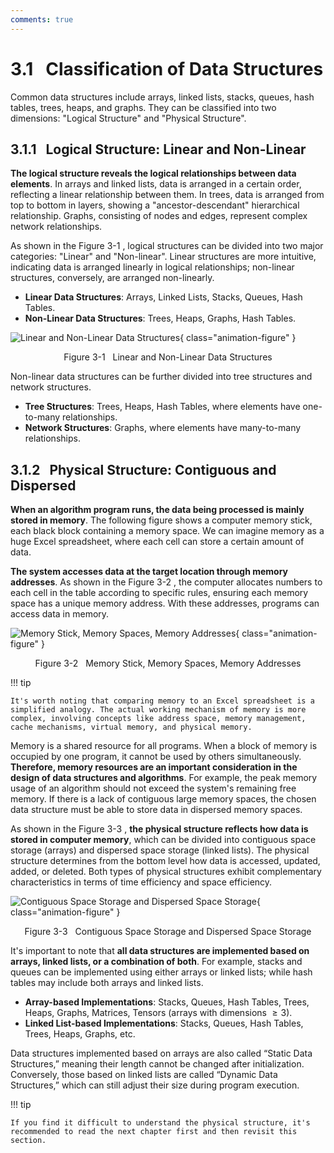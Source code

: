 ```yaml
---
comments: true
---
```


# 3.1 &nbsp; Classification of Data Structures

Common data structures include arrays, linked lists, stacks, queues, hash tables, trees, heaps, and graphs. They can be classified into two dimensions: "Logical Structure" and "Physical Structure".

## 3.1.1 &nbsp; Logical Structure: Linear and Non-Linear

**The logical structure reveals the logical relationships between data elements**. In arrays and linked lists, data is arranged in a certain order, reflecting a linear relationship between them. In trees, data is arranged from top to bottom in layers, showing a "ancestor-descendant" hierarchical relationship. Graphs, consisting of nodes and edges, represent complex network relationships.

As shown in the Figure 3-1 , logical structures can be divided into two major categories: "Linear" and "Non-linear". Linear structures are more intuitive, indicating data is arranged linearly in logical relationships; non-linear structures, conversely, are arranged non-linearly.

- **Linear Data Structures**: Arrays, Linked Lists, Stacks, Queues, Hash Tables.
- **Non-Linear Data Structures**: Trees, Heaps, Graphs, Hash Tables.

![Linear and Non-Linear Data Structures](classification_of_data_structure.assets/classification_logic_structure.png){ class="animation-figure" }

<p align="center"> Figure 3-1 &nbsp; Linear and Non-Linear Data Structures </p>

Non-linear data structures can be further divided into tree structures and network structures.

- **Tree Structures**: Trees, Heaps, Hash Tables, where elements have one-to-many relationships.
- **Network Structures**: Graphs, where elements have many-to-many relationships.

## 3.1.2 &nbsp; Physical Structure: Contiguous and Dispersed

**When an algorithm program runs, the data being processed is mainly stored in memory**. The following figure shows a computer memory stick, each black block containing a memory space. We can imagine memory as a huge Excel spreadsheet, where each cell can store a certain amount of data.

**The system accesses data at the target location through memory addresses**. As shown in the Figure 3-2 , the computer allocates numbers to each cell in the table according to specific rules, ensuring each memory space has a unique memory address. With these addresses, programs can access data in memory.

![Memory Stick, Memory Spaces, Memory Addresses](classification_of_data_structure.assets/computer_memory_location.png){ class="animation-figure" }

<p align="center"> Figure 3-2 &nbsp; Memory Stick, Memory Spaces, Memory Addresses </p>

!!! tip

    It's worth noting that comparing memory to an Excel spreadsheet is a simplified analogy. The actual working mechanism of memory is more complex, involving concepts like address space, memory management, cache mechanisms, virtual memory, and physical memory.

Memory is a shared resource for all programs. When a block of memory is occupied by one program, it cannot be used by others simultaneously. **Therefore, memory resources are an important consideration in the design of data structures and algorithms**. For example, the peak memory usage of an algorithm should not exceed the system's remaining free memory. If there is a lack of contiguous large memory spaces, the chosen data structure must be able to store data in dispersed memory spaces.

As shown in the Figure 3-3 , **the physical structure reflects how data is stored in computer memory**, which can be divided into contiguous space storage (arrays) and dispersed space storage (linked lists). The physical structure determines from the bottom level how data is accessed, updated, added, or deleted. Both types of physical structures exhibit complementary characteristics in terms of time efficiency and space efficiency.

![Contiguous Space Storage and Dispersed Space Storage](classification_of_data_structure.assets/classification_phisical_structure.png){ class="animation-figure" }

<p align="center"> Figure 3-3 &nbsp; Contiguous Space Storage and Dispersed Space Storage </p>

It's important to note that **all data structures are implemented based on arrays, linked lists, or a combination of both**. For example, stacks and queues can be implemented using either arrays or linked lists; while hash tables may include both arrays and linked lists.

- **Array-based Implementations**: Stacks, Queues, Hash Tables, Trees, Heaps, Graphs, Matrices, Tensors (arrays with dimensions $\geq 3$).
- **Linked List-based Implementations**: Stacks, Queues, Hash Tables, Trees, Heaps, Graphs, etc.

Data structures implemented based on arrays are also called “Static Data Structures,” meaning their length cannot be changed after initialization. Conversely, those based on linked lists are called “Dynamic Data Structures,” which can still adjust their size during program execution.

!!! tip

    If you find it difficult to understand the physical structure, it's recommended to read the next chapter first and then revisit this section.
